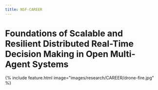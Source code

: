 ```yaml
---
title: NSF-CAREER
---
```


# <i class="fas socioeco"></i> Foundations of Scalable and Resilient Distributed Real-Time Decision Making in Open Multi-Agent Systems

{%
  include feature.html
  image="images/research/CAREER/drone-fire.jpg"
%}



